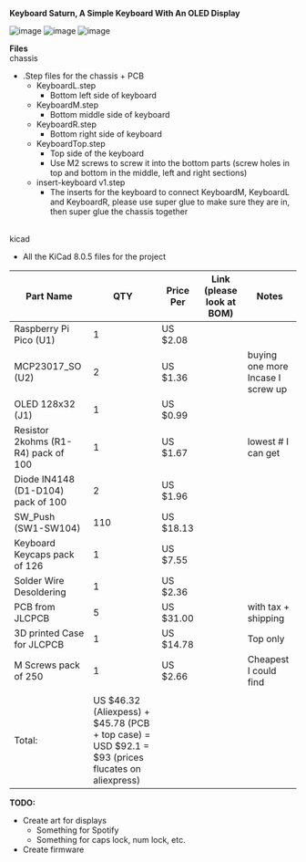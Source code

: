 **Keyboard Saturn, A Simple Keyboard With An OLED Display**

![image](https://github.com/user-attachments/assets/6df31256-2c50-42c2-93f2-c2fba238719a)
![image](https://github.com/user-attachments/assets/40f2bb41-a31f-4db6-9303-55106f4096e9)
![image](https://github.com/user-attachments/assets/f23ca1d3-1136-4d6a-9a44-25fd33c32397)

**Files**
<br>
chassis
- .Step files for the chassis + PCB
  - KeyboardL.step
      - Bottom left side of keyboard
  - KeyboardM.step
      - Bottom middle side of keyboard
  - KeyboardR.step
      - Bottom right side of keyboard
  - KeyboardTop.step
      - Top side of the keyboard
      - Use M2 screws to screw it into the bottom parts (screw holes in top and bottom in the middle, left and right sections) 
  - insert-keyboard v1.step
      - The inserts for the keyboard to connect KeyboardM, KeyboardL and KeyboardR, please use super glue to make sure they are in, then super glue the chassis together
<br>
kicad
<br>

- All the KiCad 8.0.5 files for the project 

|Part Name                          |QTY                                                                                               |Price Per|Link (please look at BOM)|Notes                            |
|-----------------------------------|--------------------------------------------------------------------------------------------------|---------|-------------------------|---------------------------------|
|Raspberry Pi Pico (U1)             |1                                                                                                 |US $2.08 ||                                 |
|MCP23017_SO (U2)                   |2                                                                                                 |US $1.36 ||buying one more Incase I screw up|
|OLED 128x32 (J1)                   |1                                                                                                 |US $0.99 ||                                 |
|Resistor 2kohms (R1-R4) pack of 100|1                                                                                                 |US $1.67 ||lowest # I can get               |
|Diode IN4148 (D1-D104)  pack of 100|2                                                                                                 |US $1.96 ||                                 |
|SW_Push (SW1-SW104)                |110                                                                                               |US $18.13||                                 |
|Keyboard Keycaps pack of 126       |1                                                                                                 |US $7.55 ||                                 |
|Solder Wire Desoldering            |1                                                                                                 |US $2.36 ||                                 |
|PCB from JLCPCB                    |5                                                                                                 |US $31.00|    |with tax + shipping              |
|3D printed Case for JLCPCB         |1                                                                                                 |US $14.78|    |Top only                         |
|M Screws pack of 250               |1                                                                                                 |US $2.66 ||Cheapest I could find            |
|                                   |                                                                                                  |         |    |                                 |
|Total:                             |US $46.32 (Aliexpess) + $45.78 (PCB + top case) = USD $92.1 = $93 (prices flucates on aliexpress) |         |    |                                 |

**TODO:**
- Create art for displays
  - Something for Spotify
  - Something for caps lock, num lock, etc.
 - Create firmware
